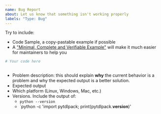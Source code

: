 ```yaml
---
name: Bug Report
about: Let us know that something isn't working properly
labels: "Type: Bug"
---
```

Try to include: 
- Code Sample, a copy-pastable example if possible
- A ["Minimal, Complete and Verifiable Example"](http://matthewrocklin.com/blog/work/2018/02/28/minimal-bug-reports) will make it much easier for maintainers to help you

```python
# Your code here
 
```
- Problem description: this should explain **why** the current behavior is a problem and why the expected output is a better solution.
- Expected output
- Which platform (Linux, Windows, Mac, etc.)
- Versions. Include the output of:
  * `python --version`
  * `python -c 'import pytdlpack; print(pytdlpack.__version__)'
